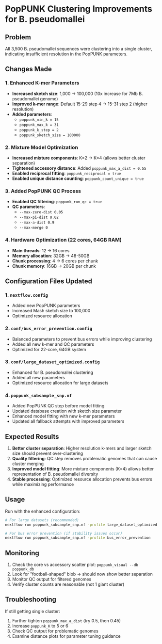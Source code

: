 # PopPUNK Clustering Improvements for B. pseudomallei

## Problem
All 3,500 B. pseudomallei sequences were clustering into a single cluster, indicating insufficient resolution in the PopPUNK parameters.

## Changes Made

### 1. Enhanced K-mer Parameters
- **Increased sketch size**: 1,000 → 100,000 (10x increase for 7Mb B. pseudomallei genome)
- **Improved k-mer range**: Default 15-29 step 4 → 15-31 step 2 (higher resolution)
- **Added parameters**:
  - `poppunk_min_k = 15`
  - `poppunk_max_k = 31` 
  - `poppunk_k_step = 2`
  - `poppunk_sketch_size = 100000`

### 2. Mixture Model Optimization
- **Increased mixture components**: K=2 → K=4 (allows better cluster separation)
- **Tightened accessory distance**: Added `poppunk_max_a_dist = 0.55`
- **Enabled reciprocal fitting**: `poppunk_reciprocal = true`
- **Enabled unique distance counting**: `poppunk_count_unique = true`

### 3. Added PopPUNK QC Process
- **Enabled QC filtering**: `poppunk_run_qc = true`
- **QC parameters**:
  - `--max-zero-dist 0.05`
  - `--max-pi-dist 0.02`
  - `--max-a-dist 0.9`
  - `--max-merge 0`

### 4. Hardware Optimization (22 cores, 64GB RAM)
- **Main threads**: 12 → 16 cores
- **Memory allocation**: 32GB → 48-50GB
- **Chunk processing**: 4 → 6 cores per chunk
- **Chunk memory**: 16GB → 20GB per chunk

## Configuration Files Updated

### 1. `nextflow.config`
- Added new PopPUNK parameters
- Increased Mash sketch size to 100,000
- Optimized resource allocation

### 2. `conf/bus_error_prevention.config`
- Balanced parameters to prevent bus errors while improving clustering
- Added all new k-mer and QC parameters
- Optimized for 22-core, 64GB system

### 3. `conf/large_dataset_optimized.config`
- Enhanced for B. pseudomallei clustering
- Added all new parameters
- Optimized resource allocation for large datasets

### 4. `poppunk_subsample_snp.nf`
- Added PopPUNK QC step before model fitting
- Updated database creation with sketch size parameter
- Enhanced model fitting with new k-mer parameters
- Updated all fallback attempts with improved parameters

## Expected Results

1. **Better cluster separation**: Higher resolution k-mers and larger sketch size should prevent over-clustering
2. **Quality filtering**: QC step removes problematic genomes that can cause cluster merging
3. **Improved model fitting**: More mixture components (K=4) allows better representation of B. pseudomallei diversity
4. **Stable processing**: Optimized resource allocation prevents bus errors while maximizing performance

## Usage

Run with the enhanced configuration:

```bash
# For large datasets (recommended)
nextflow run poppunk_subsample_snp.nf -profile large_dataset_optimized

# For bus error prevention (if stability issues occur)
nextflow run poppunk_subsample_snp.nf -profile bus_error_prevention
```

## Monitoring

1. Check the core vs accessory scatter plot: `poppunk_visual --db poppunk_db`
2. Look for "football-shaped" blob → should now show better separation
3. Monitor QC output for filtered genomes
4. Verify cluster counts are reasonable (not 1 giant cluster)

## Troubleshooting

If still getting single cluster:
1. Further tighten `poppunk_max_a_dist` (try 0.5, then 0.45)
2. Increase `poppunk_K` to 5 or 6
3. Check QC output for problematic genomes
4. Examine distance plots for parameter tuning guidance